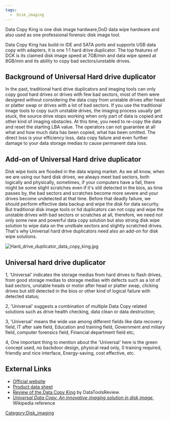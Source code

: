```yaml
---
tags:
  -  Disk_imaging
---
```

Data Copy King is one disk image hardware,DoD data wipe hardware and
also used as one professional forensic disk image tool.

Data Copy King has build-in IDE and SATA ports and supports USB data
copy with adapters, it is one 1:1 hard drive duplicator. The top
features of DCK is its claimed disk image speed at 7GB/min and data wipe
speed at 8GB/min and its ability to copy bad sectors/unstable drives.

## Background of Universal Hard drive duplicator

In the past, traditional hard drive duplicators and imaging tools can
only copy good hard drives or drives with few bad sectors, most of them
were designed without considering the data copy from unstable drives
after head or platter swap or drives with a lot of bad sectors. If you
use the traditional image tools to copy such unstable drives, the
imaging process usually get stuck, the source drive stops working when
only part of data is copied and other kind of imaging obstacles. At this
time, you need to re-copy the data and reset the starting LBA value. The
operators can not guarantee at all what and how much data has been
copied, what has been omitted. The direct loss is your efficiency loss,
data copy failure and even further damage to your data storage medias to
cause permanent data loss.

## Add-on of Universal Hard drive duplicator

Disk wipe tools are flooded in the data wiping market. As we all know,
when we are using our hard disk drives, we always meet bad sectors, both
logically and physically, sometimes, if your computers have a fall,
there might be some slight scratches even if it's still detected in the
bios, as time passes by, the bad sectors and scratches become more
severe and your drives become undetected at that time. Before that
deadly failure, we should perform effective data backup and wipe the
disk for data security. But traditional disk image tools or hd
duplicators can not copy and wipe the unstable drives with bad sectors
or scratches at all, therefore, we need not only some new and powerful
data copy solution but also strong disk wipe solution to wipe data on
the unstbale sectors and slightly scratched drives. That's why Universal
hard drive duplicators need also an add-on for disk wipe solutions.

![](Hard_drive_duplicator_data_copy_king.jpg "Hard_drive_duplicator_data_copy_king.jpg")

## Universal hard drive duplicator

1, 'Universal' indicates the storage medias from hard drives to flash
drives, from good storage medias to storage medias with defects such as
a lot of bad sectors, unstable heads or motor after head or platter
swap, clicking drives but still detected in the bios or other kind of
logical failure with detected status;

2, 'Universal' suggests a combination of multiple Data Copy related
solutions such as drive health checking, data clean or data destruction;

3, 'Universal' means the wide use among different fields like data
recovery field, IT after sale field, Education and training field,
Government and miliary field, computer forensics field, Financial
department field etc;

4, One important thing to mention about the 'Universal' here is the
green concept used, no backdoor design, physical read only, 0 training
required, friendly and nice interface, Energy-saving, cost effective,
etc.

## External Links

- [Official website](http://www.disk-imager.com/)
- [Product data
  sheet](http://www.disk-imager.com/documents/DCK-hd-duplicator-datasheet.pdf)
- [Review of the Data Copy
  King](http://www.datatoolsreview.com/2010/03/data-copy-king/) by
  DataToolsReview.
- *[Universal Data Copy: An innovative imaging solution in disk
  image](http://en.wikipedia.org/wiki/Universal_Data_Copy)*, Wikipedia
  reference

[Category:Disk_imaging](category:disk_imaging.md)
